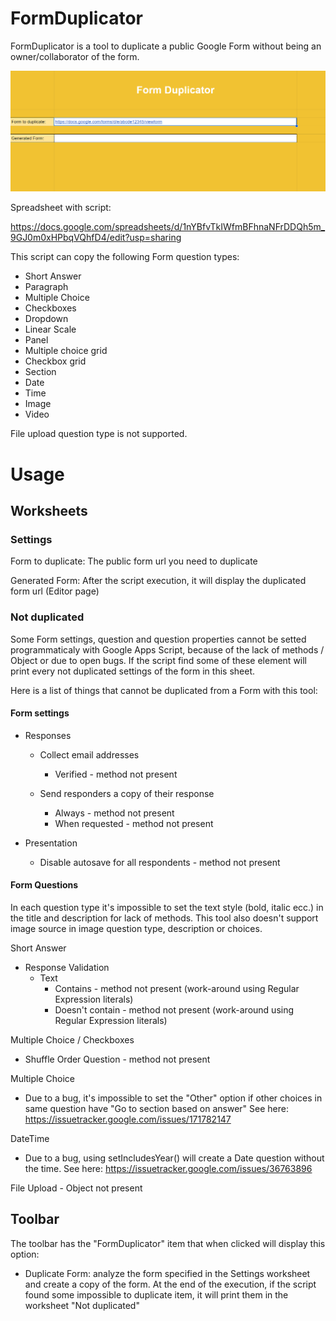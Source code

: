 # FormDuplicator
FormDuplicator is a tool to duplicate a public Google Form without being an owner/collaborator of the form.


![ScreenShot](formDuplicator.png)


Spreadsheet with script:

https://docs.google.com/spreadsheets/d/1nYBfvTkIWfmBFhnaNFrDDQh5m_9GJ0m0xHPbqVQhfD4/edit?usp=sharing

This script can copy the following Form question types:

- Short Answer
- Paragraph
- Multiple Choice
- Checkboxes
- Dropdown
- Linear Scale
- Panel
- Multiple choice grid
- Checkbox grid
- Section
- Date
- Time
- Image
- Video


File upload question type is not supported.

# Usage

## Worksheets

### Settings

Form to duplicate: The public form url you need to duplicate

Generated Form: After the script execution, it will display the duplicated form url (Editor page)

### Not duplicated

Some Form settings, question and question properties cannot be setted programmaticaly with Google Apps Script, because of the lack of methods / Object or due to open bugs.
If the script find some of these element will print every not duplicated settings of the form in this sheet.

Here is a list of things that cannot be duplicated from a Form with this tool:

#### Form settings

- Responses
  - Collect email addresses
    - Verified - method not present
      
  - Send responders a copy of their response
      - Always - method not present
      - When requested - method not present

- Presentation
  - Disable autosave for all respondents - method not present


#### Form Questions

In each question type it's impossible to set the text style (bold, italic ecc.) in the title and description for lack of methods. This tool also doesn't support image source in image question type, description or choices.

Short Answer

- Response Validation
  - Text
    - Contains - method not present (work-around using Regular Expression literals)
    - Doesn't contain - method not present (work-around using Regular Expression literals)
 
Multiple Choice / Checkboxes

- Shuffle Order Question - method not present

Multiple Choice

- Due to a bug, it's impossible to set the "Other" option if other choices in same question have "Go to section based on answer"
  See here: https://issuetracker.google.com/issues/171782147

DateTime
 - Due to a bug, using setIncludesYear() will create a Date question without the time.
   See here: https://issuetracker.google.com/issues/36763896

    
File Upload - Object not present


## Toolbar

The toolbar has the "FormDuplicator" item that when clicked will display this option:
- Duplicate Form: analyze the form specified in the Settings worksheet and create a copy of the form. At the end of the execution, if the script found some impossible to duplicate item, it will print them in the worksheet "Not duplicated"
